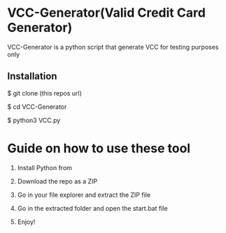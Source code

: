 # VCC-Generator(Valid Credit Card Generator) 
VCC-Generator is a python script that generate VCC for testing purposes only<br>       
   
  
<h2>Installation</h2> 
  
<p>$ git clone (this repos url)</p>   
<p>$ cd VCC-Generator</p>    
<p>$ python3 VCC.py</p>      
    
# Guide on how to use these tool     
  
1. Install Python from 
   
2. Download the repo as a ZIP      
  
3. Go in your file explorer and extract the ZIP file      
      
4. Go in the extracted folder and open the start.bat file   
   
5. Enjoy!